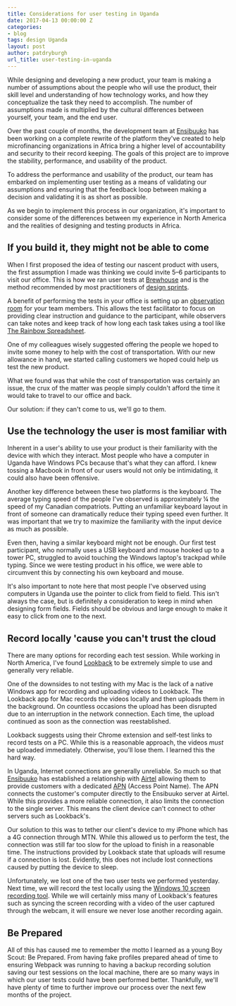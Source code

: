 ```yaml
---
title: Considerations for user testing in Uganda
date: 2017-04-13 00:00:00 Z
categories:
- blog
tags: design Uganda
layout: post
author: patdryburgh
url_title: user-testing-in-uganda
---
```


While designing and developing a new product, your team is making a number of assumptions about the people who will use the product, their skill level and understanding of how technology works, and how they conceptualize the task they need to accomplish. The number of assumptions made is multiplied by the cultural differences between yourself, your team, and the end user.

Over the past couple of months, the development team at [Ensibuuko][en] has been working on a complete rewrite of the platform they've created to help microfinancing organizations in Africa bring a higher level of accountability and security to their record keeping. The goals of this project are to improve the stability, performance, and usability of the product.

To address the performance and usability of the product, our team has embarked on implementing user testing as a means of validating our assumptions and ensuring that the feedback loop between making a decision and validating it is as short as possible.

As we begin to implement this process in our organization, it's important to consider some of the differences between my experience in North America and the realities of designing and testing products in Africa.

## If you build it, they might not be able to come

When I first proposed the idea of testing our nascent product with users, the first assumption I made was thinking we could invite 5–6 participants to visit our office. This is how we ran user tests at [Brewhouse][bh] and is the method recommended by most practitioners of [design sprints][ds].

A benefit of performing the tests in your office is setting up an [observation room][or] for your team members. This allows the test facilitator to focus on providing clear instruction and guidance to the participant, while observers can take notes and keep track of how long each task takes using a tool like [The Rainbow Spreadsheet][rs].

One of my colleagues wisely suggested offering the people we hoped to invite some money to help with the cost of transportation. With our new allowance in hand, we started calling customers we hoped could help us test the new product.

What we found was that while the cost of transportation was certainly an issue, the crux of the matter was people simply couldn't afford the time it would take to travel to our office and back.

Our solution: if they can't come to us, we'll go to them.

## Use the technology the user is most familiar with

Inherent in a user's ability to use your product is their familiarity with the device with which they interact. Most people who have a computer in Uganda have Windows PCs because that's what they can afford. I knew tossing a Macbook in front of our users would not only be intimidating, it could also have been offensive.

Another key difference between these two platforms is the keyboard. The average typing speed of the people I've observed is approximately &frac14; the speed of my Canadian compatriots. Putting an unfamiliar keyboard layout in front of someone can dramatically reduce their typing speed even further. It was important that we try to maximize the familiarity with the input device as much as possible.

Even then, having a similar keyboard might not be enough. Our first test participant, who normally uses a USB keyboard and mouse hooked up to a tower PC, struggled to avoid touching the Windows laptop's trackpad while typing. Since we were testing product in his office, we were able to circumvent this by connecting his own keyboard and mouse.

It's also important to note here that most people I've observed using computers in Uganda use the pointer to click from field to field. This isn't always the case, but is definitely a consideration to keep in mind when designing form fields. Fields should be obvious and large enough to make it easy to click from one to the next.

## Record locally 'cause you can't trust the cloud

There are many options for recording each test session. While working in North America, I've found [Lookback][lb] to be extremely simple to use and generally very reliable.

One of the downsides to not testing with my Mac is the lack of a native Windows app for recording and uploading videos to Lookback. The Lookback app for Mac records the videos locally and then uploads them in the background. On countless occasions the upload has been disrupted due to an interruption in the network connection. Each time, the upload continued as soon as the connection was reestablished.

Lookback suggests using their Chrome extension and self-test links to record tests on a PC. While this is a reasonable approach, the videos *must* be uploaded immediately. Otherwise, you'll lose them. I learned this the hard way.

In Uganda, Internet connections are generally unreliable. So much so that [Ensibuuko][en] has established a relationship with [Airtel][at] allowing them to provide customers with a dedicated [APN][apn] (Access Point Name). The APN connects the customer's computer directly to the Ensibuuko server at Airtel. While this provides a more reliable connection, it also limits the connection to the single server. This means the client device can't connect to other servers such as Lookback's.

Our solution to this was to tether our client's device to my iPhone which has a 4G connection through MTN. While this allowed us to perform the test, the connection was still far too slow for the upload to finish in a reasonable time. The instructions provided by Lookback state that uploads will resume if a connection is lost. Evidently, this does not include lost connections caused by putting the device to sleep.

Unfortunately, we lost one of the two user tests we performed yesterday. Next time, we will record the test locally using the [Windows 10 screen recording tool][rt]. While we will certainly miss many of Lookback's features such as syncing the screen recording with a video of the user captured through the webcam, it will ensure we never lose another recording again.

## Be Prepared

All of this has caused me to remember the motto I learned as a young Boy Scout: Be Prepared. From having fake profiles prepared ahead of time to ensuring Webpack was running to having a backup recording solution saving our test sessions on the local machine, there are so many ways in which our user tests could have been performed better. Thankfully, we'll have plenty of time to further improve our process over the next few months of the project.

[bh]: http://brewhouse.io
[ds]: /design-sprints/
[or]: /blog/observe-and-capture-user-tests
[rs]: https://www.smashingmagazine.com/2013/04/rainbow-spreadsheet-collaborative-ux-research-tool/
[lb]: http://lookback.io
[en]: http://ensibuuko.com
[at]: http://www.africa.airtel.com/uganda/
[rt]: https://betanews.com/2015/07/19/windows-10-secret-screen-recording-tool/
[apn]: http://airtelbusiness.com.ng/business-apn/